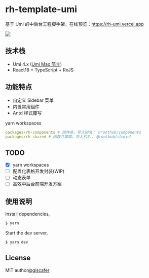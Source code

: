# rh-template-umi

基于 Umi 的中后台工程脚手架，在线预览：https://rh-umi.vercel.app

![](./demo.png)

## 技术栈

- Umi 4.x ([Umi Max 简介](https://next.umijs.org/zh-CN/docs/max/introduce))
- React18 + TypeScript + RxJS

## 功能特点

- 自定义 Sidebar 菜单
- 内置常用组件
- Antd 样式覆写
  <!-- - Swagger Doc Api TypeScript 接口代码生成 -->
  <!-- - 主题换色 -->

yarn workspaces

```yml
packages/rh-components # 组件库，导入别名： @roothub/components
packages/rh-shared # 函数共享库，导入别名： @roothub/shared
```

## TODO

- [x] yarn workspaces
- [ ] 配置化表格开发封装(WIP)
- [ ] 动态表单
- [ ] 高效中后台前端开发方案

## 使用说明

Install dependencies,

```bash
$ yarn
```

Start the dev server,

```bash
$ yarn dev
```

## License

MIT author[@giscafer](https://giscafer.com)
